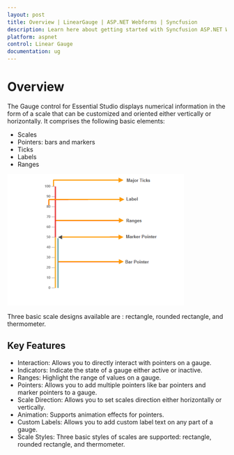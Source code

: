 ```yaml
---
layout: post
title: Overview | LinearGauge | ASP.NET Webforms | Syncfusion
description: Learn here about getting started with Syncfusion ASP.NET Webforms Linear Gauge control and more details.
platform: aspnet
control: Linear Gauge
documentation: ug
---
```


# Overview

The Gauge control for Essential Studio displays numerical information in the form of a scale that can be customized and oriented either vertically or horizontally. It comprises the following basic elements:

* Scales
* Pointers: bars and markers
* Ticks
* Labels
* Ranges



![](Overview_images/Overview_img1.png)

Three basic scale designs available are : rectangle, rounded rectangle, and thermometer.

## Key Features

* Interaction: Allows you to directly interact with pointers on a gauge.
* Indicators: Indicate the state of a gauge either active or inactive.
* Ranges: Highlight the range of values on a gauge.
* Pointers: Allows you to add multiple pointers like bar pointers and marker pointers to a gauge.
* Scale Direction: Allows you to set scales direction either horizontally or vertically.
* Animation: Supports animation effects for pointers.
* Custom Labels: Allows you to add custom label text on any part of a gauge.
* Scale Styles: Three basic styles of scales are supported: rectangle, rounded rectangle, and thermometer.